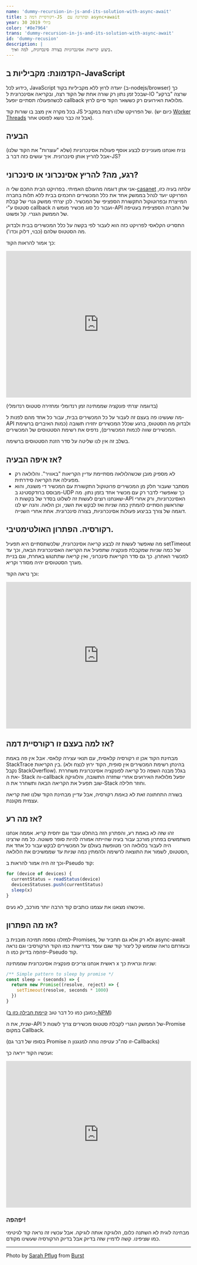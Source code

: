 ```yaml
---
name: 'dummy-recursion-in-js-and-its-solution-with-async-await'
title: רקורסיית דמה ב-JS  ופתרונה עם async+await
year: 30 ביולי 2019
color: '#8e7964'
trans: 'dummy-recursion-in-js-and-its-solution-with-async-await'
id: 'dummy-recusion'
description: |
  ביצוע קריאות אסינכרוניות בצורה סינכרונית, למה ואיך.
---
```


## הקדמונת: מקביליות ב-JavaScript

כידוע לכל, JavaScript יועדה לרוץ ללא מקביליות בקוד (ב-nodejs/browser) כך שבכל זמן נתון רק שורה אחת של הקוד רצה, ובקריאה אסינכרונית ל-IO שרצה "ברקע" לכשהפעולה תסתיים יופעל callback מלולאת האירועים רק כששאר הקוד סיים לרוץ.

בכל מקרה אין מצב בו שורות קוד JS של הפרויקט שלנו רצות במקביל. (כיום יש [Worker Threads](https://nodejs.org/api/worker_threads.html)  אבל זה כבר נושא לפוסט אחר). 

## הבעיה

נניח ואנחנו מעוניינים לבצע אוסף פעולות אסינכרוניות (שלא "עוצרות" את הקוד שלנו) אבל להריץ אותן סינכרונית.
איך עושים כזה דבר ב-JS?

## רגע, מה? להריץ אסינכרוני או סינכרוני?

אני אתן דוגמה מהעולם האמיתי. בפרויקט הבית החכם שלי ה-[casanet](https://github.com/haimkastner/home-iot-server) עלתה בעיה כזו, הפרויקט יועד לנהל בממשק אחד את כלל המכשירים החכמים בבית ללא תלות בחברה המייצרת ובפרוטוקול התקשורת הספציפי של המכשיר. 
לכן יצרתי ממשק גנרי של קבלת סטטוס ע"י callback ועבור כל סוג מכשיר מומש ה-API של החברה הספציפית בעטיפה של הממשק הגנרי. קל ופשוט.

התסריט הקלאסי לפרויקט כזה הוא לעבור לפי בקשה על כלל המכשירים בבית ולבדוק מה הסטטוס שלהם (כבוי, דלוק וכדו'). 

כך אמור להראות הקוד:

<iframe height="400px" width="100%" src="https://repl.it/@HaimKastner/get-all-async?lite=true" scrolling="no" frameborder="no" allowtransparency="true" allowfullscreen="true" sandbox="allow-forms allow-pointer-lock allow-popups allow-same-origin allow-scripts allow-modals"></iframe>

(בדוגמה יצרתי פונקציה שממתינה זמן רנדומלי ומחזירה סטטוס רנדומלי)

מה שעשינו פה בעצם זה לעבור על כל המכשירים בבית, עבור כל אחד מהם לפנות ל-API ולבדוק מה הסטטוס, ברגע שכלל המכשירים יחזירו תשובה (כמות האיברים ברשימת המכשירים שווה לכמות המכשירים), נדפיס את רשימת הסטטוסים של המכשירים.

בשלב זה אין לנו שליטה על סדר הזנת הסטטוסים ברשימה.

## אז איפה הבעיה?

- לא מספיק מובן שכשהלולאה מסתיימת עדיין הקריאות "באוויר". והלולאה רק מפעילה את הקריאה סידרתית.
- מסתבר שעבור חלק מן המכשירים פרוטוקול התקשורת עם המכשיר די משונה, והוא מבוסס ברודקסטינג ב-UDP כך שאפשרי לדבר רק עם מכשיר אחד בזמן נתון.
מה שאנחנו רוצים לעשות זה לשלוט בסדר של בקשות ה-API האסינכרוניות, ורק אחרי שהראשון הסתיים להמתין כמה שניות ואז לבקש את השני, וכן הלאה.
והנה יש לנו דוגמה של צורך בביצוע פעולות אסינכרוניות, בצורה סינכרונית. אחת אחרי השנייה.

## רקורסיה. הפתרון האולטימטיבי.

מה שאפשר לעשות זה לבצע קריאה אסינכרונית, שלכשתסתיים היא תפעיל setTimeout של כמה שניות שמקבלת פונקציה שתפעיל את הקריאה האסינכרונית הבאה, וכך עד למכשיר האחרון.
כך גם סדר הקריאות סינכרוני, ואין קריאה שתתנגש באחרת, וגם בניית מערך הסטטוסים יהיה מסודר וקריא.

וכך נראה הקוד:

<iframe height="400px" width="100%" src="https://repl.it/@HaimKastner/recursive-solution?lite=true" scrolling="no" frameborder="no" allowtransparency="true" allowfullscreen="true" sandbox="allow-forms allow-pointer-lock allow-popups allow-same-origin allow-scripts allow-modals"></iframe>


## אז למה בעצם זו רקורסיית דמה? 

מבחינת הקוד אכן זו רקורסיה קלאסית, עם תנאי עצירה קלאסי. *אבל* אין פה באמת StackTrace בין הקריאות.
(בהינתן רשימת המכשירים אין סופית, הקוד ירוץ לנצח ולא נקבל StackOverflow).
בגלל מבנה השפה כל קריאה לפונקציה אסינכרונית משחררת את ה- Stack וה-callback יופעל מלולאת האירועים אחרי שחזרה התשובה, והלוגיקה שוב תפעיל את הקריאה הבאה ותשחרר את ה-Stack וחוזר חלילה.

בשורה התחתונה זאת לא *באמת* רקורסיה, אבל עדיין מבחינת הקוד שלנו זאת קריאה עצמית מקוננת.

## אז מה רע?

זהו שזה לא באמת רע, והפתרון הזה בהחלט עובד וגם יחסית קריא.
אממה אנחנו משתמשים בפתרון מורכב עבור בעיה שהייתה אמורה להיות סופר פשוטה. 
כל מה שרצינו היה לעבור בלולאה הכי מטופשת בעולם על המכשירים לבקש עבור כל אחד את הסטטוס, לשמור את התוצאה לרשימה ולהמתין כמה שניות עד שממשיכים את הלולאה,

וכך זה היה אמור להראות ב-Pseudo קוד:

```javascript  
for (device of devices) {
  currentStatus = readStatus(device)
  devicesStatuses.push(currentStatus)
  sleep(x)
}
```
 
ואיכשהו מצאנו את עצמנו כותבים קוד הרבה יותר מורכב, לא נעים.

## אז מה הפתרון?

למזלנו נוספה תמיכה מובנית ב-Promises, ולא רק אלא גם תחביר של async-await 
ובעזרתם נראה שממש קל ליצור קוד שגם עומד בדרישות כמו הקוד הרקורסיבי וגם נראה יפהפה בדיוק כמו ה-Pseudo קוד.

ראשית אנחנו צריכים פונקציה אסינכרונית שממתינה x שניות ונראית כך:


```javascript  
/** Simple pattern to sleep by promise */
const sleep = (seconds) => {
  return new Promise((resolve, reject) => {
    setTimeout(resolve, seconds * 1000)
  })
} 
```
(כמובן כמו כל דבר טוב [קיימת חבילה כזו ב-NPM](https://www.npmjs.com/package/sleep-promise))

שנית, את ה-API של הממשק הגנרי לקבלת סטטוס מכשירים צריך לשנות ל-Promise במקום Callback.

(בסופו של דבר גם Promise זו סה"כ עטיפה נוחה למנגנון ה-Callbacks) 

ועכשיו הקוד ייראה כך:

<iframe height="400px" width="100%" src="https://repl.it/@HaimKastner/final-async-await-solution?lite=true" scrolling="no" frameborder="no" allowtransparency="true" allowfullscreen="true" sandbox="allow-forms allow-pointer-lock allow-popups allow-same-origin allow-scripts allow-modals"></iframe>

### יפהפה!

מבחינה לוגית לא השתנה כלום, הלוגיקה אותה לוגיקה. אבל עכשיו זה נראה קוד לגיטימי כמו שציפינו. קשה לדמיין שזה בדיוק אבל בדיוק הרקורסיה שעשינו מקודם.

----

Photo by <a href="https://burst.shopify.com/@sarahpflugphoto?utm_campaign=photo_credit&amp;utm_content=Free+Finger+Pointing+At+Javascript+Code+Photo+%E2%80%94+High+Res+Pictures&amp;utm_medium=referral&amp;utm_source=credit">Sarah Pflug</a> from <a href="https://burst.shopify.com/api-tech?utm_campaign=photo_credit&amp;utm_content=Free+Finger+Pointing+At+Javascript+Code+Photo+%E2%80%94+High+Res+Pictures&amp;utm_medium=referral&amp;utm_source=credit">Burst</a>
